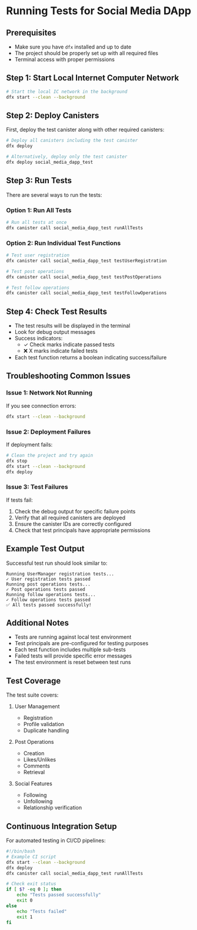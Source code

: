 # Running Tests for Social Media DApp

## Prerequisites
- Make sure you have `dfx` installed and up to date
- The project should be properly set up with all required files
- Terminal access with proper permissions

## Step 1: Start Local Internet Computer Network
```bash
# Start the local IC network in the background
dfx start --clean --background
```

## Step 2: Deploy Canisters
First, deploy the test canister along with other required canisters:

```bash
# Deploy all canisters including the test canister
dfx deploy

# Alternatively, deploy only the test canister
dfx deploy social_media_dapp_test
```

## Step 3: Run Tests
There are several ways to run the tests:

### Option 1: Run All Tests
```bash
# Run all tests at once
dfx canister call social_media_dapp_test runAllTests
```

### Option 2: Run Individual Test Functions
```bash
# Test user registration
dfx canister call social_media_dapp_test testUserRegistration

# Test post operations
dfx canister call social_media_dapp_test testPostOperations

# Test follow operations
dfx canister call social_media_dapp_test testFollowOperations
```

## Step 4: Check Test Results
- The test results will be displayed in the terminal
- Look for debug output messages
- Success indicators:
  - ✓ Check marks indicate passed tests
  - ❌ X marks indicate failed tests
- Each test function returns a boolean indicating success/failure

## Troubleshooting Common Issues

### Issue 1: Network Not Running
If you see connection errors:
```bash
dfx start --clean --background
```

### Issue 2: Deployment Failures
If deployment fails:
```bash
# Clean the project and try again
dfx stop
dfx start --clean --background
dfx deploy
```

### Issue 3: Test Failures
If tests fail:
1. Check the debug output for specific failure points
2. Verify that all required canisters are deployed
3. Ensure the canister IDs are correctly configured
4. Check that test principals have appropriate permissions

## Example Test Output
Successful test run should look similar to:
```
Running UserManager registration tests...
✓ User registration tests passed
Running post operations tests...
✓ Post operations tests passed
Running follow operations tests...
✓ Follow operations tests passed
✅ All tests passed successfully!
```

## Additional Notes
- Tests are running against local test environment
- Test principals are pre-configured for testing purposes
- Each test function includes multiple sub-tests
- Failed tests will provide specific error messages
- The test environment is reset between test runs

## Test Coverage

The test suite covers:
1. User Management
   - Registration
   - Profile validation
   - Duplicate handling

2. Post Operations
   - Creation
   - Likes/Unlikes
   - Comments
   - Retrieval

3. Social Features
   - Following
   - Unfollowing
   - Relationship verification

## Continuous Integration Setup

For automated testing in CI/CD pipelines:

```bash
#!/bin/bash
# Example CI script
dfx start --clean --background
dfx deploy
dfx canister call social_media_dapp_test runAllTests

# Check exit status
if [ $? -eq 0 ]; then
    echo "Tests passed successfully"
    exit 0
else
    echo "Tests failed"
    exit 1
fi
```